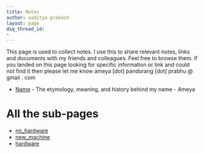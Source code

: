 ```yaml
---
title: Notes
author: aaditya prakash
layout: page
dsq_thread_id:
-
---
```


This page is used to collect notes.  I use this to share relevant notes, links and documents with my friends and colleagues. Feel free to browse them. If you landed on this page looking for specific information or link and could not find it then please let me know ameya [dot] pandurang [dot] prabhu   @     gmail     .     com  

  * [Name]( {{site.baseurl}}/notes/name/ ) - The etymology, meaning, and history behind my name - Ameya

# All the sub-pages

  * [nn_hardware]({{site.baseurl}}/notes/nn_hardware/)
  * [new_machine]({{site.baseurl}}/notes/new_machine/)
  * [hardware]({{site.baseurl}}/notes/hardware/)
